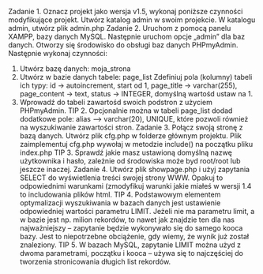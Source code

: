 Zadanie 1. Oznacz projekt jako wersja v1.5, wykonaj poniższe czynności modyfikujące projekt.
Utwórz katalog admin w swoim projekcie. W katalogu admin, utwórz plik admin.php
Zadanie 2. Uruchom z pomocą panelu XAMPP, bazy danych MySQL. Następnie uruchom opcje
„admin” dla baz danych. Otworzy się środowisko do obsługi baz danych PHPmyAdmin.
Następnie wykonaj czynności:
1. Utwórz bazę danych: moja_strona
2. Utwórz w bazie danych tabele: page_list
Zdefiniuj pola (kolumny) tabeli ich typy: id -> autoincrement, start od 1, page_title ->
varchar(255), page_content -> text, status -> INTEGER, domyślną wartośd ustaw na 1.
3. Wprowadź do tabeli zawartośd swoich podstron z użyciem PHPmyAdmin.
TIP 2. Opcjonalnie można w tabeli page_list dodad dodatkowe pole: alias –> varchar(20), UNIQUE,
które pozwoli również na wyszukiwanie zawartości stron.
Zadanie 3. Połącz swoją stronę z bazą danych. Utwórz plik cfg.php w folderze głównym projektu. Plik
zaimplementuj cfg.php wywołaj w metodzie include() na początku pliku index.php
TIP 3. Sprawdź jakie masz ustawioną domyślną nazwę użytkownika i hasło, zależnie od środowiska
może byd root/root lub jeszcze inaczej.
Zadanie 4. Utwórz plik showpage.php i użyj zapytania SELECT do wyświetlenia treści swojej strony
WWW. Opakuj to odpowiednimi warunkami (zmodyfikuj warunki jakie miałeś w wersji 1.4 to
includowania plików html.
TIP 4. Podstawowym elementem optymalizacji wyszukiwania w bazach danych jest ustawienie
odpowiedniej wartości parametru LIMIT. Jeżeli nie ma parametru limit, a w bazie jest np. milion
rekordów, to nawet jak znajdzie ten dla nas najważniejszy – zapytanie będzie wykonywało się do
samego kooca bazy. Jest to niepotrzebne obciążenie, gdy wiemy, że wynik już został znaleziony.
TIP 5. W bazach MySQL, zapytanie LIMIT można użyd z dwoma parametrami, początku i kooca –
używa się to najczęściej do tworzenia stronicowania długich list rekordów.